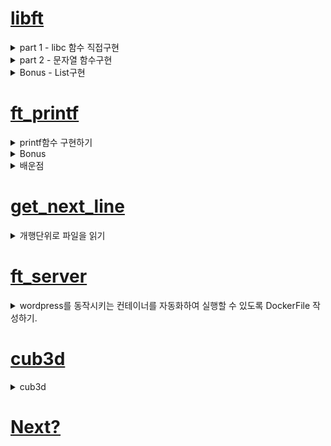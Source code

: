 # [libft](https://velog.io/@pawer/Libft)

<details>
<summary>part 1 - libc 함수 직접구현</summary>
	<ul>
		<li>함수는 원본과 동일한 프로토타입 및 기능을 수행해야 한다. (man page 참조)</li>
		<li>직접 재 정의한 함수들은 실제 libc 함수와 성능적인 차이는 많이난다.</li>
	</ul>
</details>

<details>
<summary>part 2 - 문자열 함수구현</summary>
	<ul>
		<li>문자열 관련 함수 </li>
	</ul>
</details>

<details>
<summary>Bonus - List구현</summary>
	<ul>
		<li>LinkedList와 유사하다. 동일하다고는 볼 수 없다.</li>
		<li>특정 데이터 삭제시(ft_lstdelone) link가 유지되지 않는다.</li>
	</ul>
</details>
	
# [ft_printf](https://velog.io/@pawer/Printf)
<details>
<summary>printf함수 구현하기</summary>
	<ul>
		<li>서식문자 [cspdiuxX%] 구현</li>
		<li>flag [-0.*] 구현</li>
	</ul>
</details>
<details>
<summary>Bonus</summary>
	<ul>
		<li>서식문자 [nfge] 구현 => nf 구현, ge는 안함. </li>
		<li>flag [# +] 구현</li>
		<li>길이 [l ll h hh] 구현</li>
	</ul>
</details>

<details>
<summary>배운점</summary>
	<ul>
		<li>printf 구조 이해하기.</li>
		<li>가변인자 사용하기.</li>
		<li>컴퓨터에서 실수를 표현하는 방법(부동 소수점 표현방식)</li>
		<li>Bankers's Rounding</li>
	</ul>
</details>

# [get_next_line](https://velog.io/@pawer/getnextline)

<details>
<summary>개행단위로 파일을 읽기</summary>
	<ul>
		<li>read함수 이해하기. (buf에 fd의 내용을 BUFFER_SIZE만큼 읽는다.)</li>
		<li>static 키워드 이해하기.</li>
	</ul>
</details>

# [ft_server](https://velog.io/@pawer/FTSERVER)

<details>
<summary>wordpress를 동작시키는 컨테이너를 자동화하여 실행할 수 있도록 DockerFile 작성하기.</summary>
	<ul>
		<li>os => debian:buster</li>
		<li>web-server => nginx</li>
		<li>dbms => mariadb(mysql)</li>
		<li>CGI기능을 쓰기위한 프로그램 => php7.3-fpm</li>
		<li>php랑 mysql이랑 연동하는 프로그램 => php-mysql</li>
	</ul>
</details>

# [cub3d](https://velog.io/@pawer/Cub3d)

<details>
<summary>cub3d</summary>
	<ul>
		<li><a href="https://ko.wikipedia.org/wiki/OpenGL">OpenGL</a>을 사용하여, 3d그래픽 표현하기</li>
		<li>[레이케스팅](https://lodev.org/cgtutor/raycasting.html)구현</li>
	</ul>
</details>

# [Next?]()
